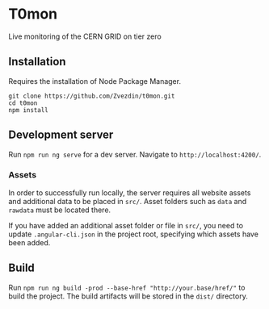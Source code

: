 # T0mon

Live monitoring of the CERN GRID on tier zero

## Installation

Requires the installation of Node Package Manager.

```
git clone https://github.com/Zvezdin/t0mon.git
cd t0mon
npm install
```

## Development server

Run `npm run ng serve` for a dev server. Navigate to `http://localhost:4200/`.

### Assets

In order to successfully run locally, the server requires all website assets and additional data to be placed in `src/`. Asset folders such as `data` and `rawdata` must be located there. 

If you have added an additional asset folder or file in `src/`, you need to update `.angular-cli.json` in the project root, specifying which assets have been added.

## Build

Run `npm run ng build -prod --base-href "http://your.base/href/"` to build the project. The build artifacts will be stored in the `dist/` directory.